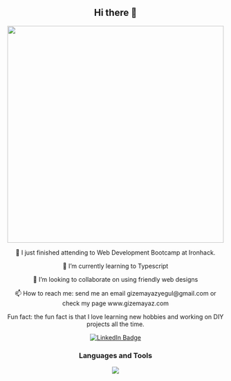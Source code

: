 
<div id="header" align="center">
  <h2>Hi there 👋</h2>
<img src="https://github.com/gizemayegul/gizemayegul/blob/main/gizmo.gif" width="500" height="500" />

</div>


<div align="center">

  <p> 🎯 I just finished attending to Web Development Bootcamp at Ironhack.</p>
  <p> 🌱 I’m currently learning to Typescript</p>
  <p> 👯 I’m looking to collaborate on using friendly web designs</p>
  <p> 📫 How to reach me: send me an email gizemayazyegul@gmail.com or check my page www.gizemayaz.com </p>
  <p> Fun fact: the fun fact is that I love learning new hobbies and working on DIY projects all the time.</p>

  <div id="badges">
  <a href="https://www.linkedin.com/in/gayazyegul/">
    <img src="https://img.shields.io/badge/LinkedIn-blue?style=for-the-badge&logo=linkedin&logoColor=white" alt="LinkedIn Badge"/>
  </a>
</div>
</div>



</div>



<div align="center">
  <h3>Languages and Tools</h3>
  <img src="https://skillicons.dev/icons?i=js,html,css,react,bootstrap,express,git,github,mongodb,nodejs,typescript,vite,vscode,"/>
</div>



